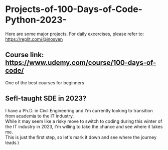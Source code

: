 # Projects-of-100-Days-of-Code-Python-2023-
Here are some major projects. For daily excercises, please refer to: https://replit.com/@inosven
## Course link: https://www.udemy.com/course/100-days-of-code/
One of the best courses for beginners
## Sefl-taught SDE in 2023?
I have a Ph.D. in Civil Engineering and I'm currently looking to transition from academia to the IT industry.\
While it may seem like a risky move to switch to coding during this winter of the IT industry in 2023, I'm willing to take the chance and see where it takes me.\
This is just the first step, so let's mark it down and see where the journey leads.\
